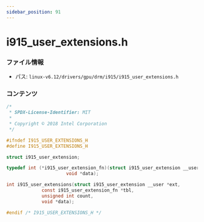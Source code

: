 ```yaml
---
sidebar_position: 91
---
```

# i915_user_extensions.h

### ファイル情報

- パス: `linux-v6.12/drivers/gpu/drm/i915/i915_user_extensions.h`

### コンテンツ

```h
/*
 * SPDX-License-Identifier: MIT
 *
 * Copyright © 2018 Intel Corporation
 */

#ifndef I915_USER_EXTENSIONS_H
#define I915_USER_EXTENSIONS_H

struct i915_user_extension;

typedef int (*i915_user_extension_fn)(struct i915_user_extension __user *ext,
				      void *data);

int i915_user_extensions(struct i915_user_extension __user *ext,
			 const i915_user_extension_fn *tbl,
			 unsigned int count,
			 void *data);

#endif /* I915_USER_EXTENSIONS_H */

```
